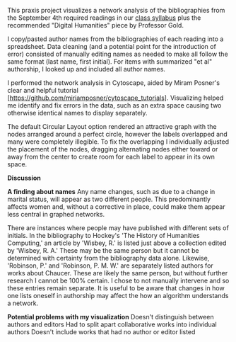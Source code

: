 This praxis project visualizes a network analysis of the bibliographies from the September 4th required readings in our [class syllabus](https://dhintro18.commons.gc.cuny.edu/syllabus/) plus the recommended "Digital Humanities" piece by Professor Gold.

I copy/pasted author names from the bibliographies of each reading into a spreadsheet. Data cleaning (and a potential point for the introduction of error) consisted of manually editing names as needed to make all follow the same format (last name, first initial). For items with summarized "et al" authorship, I looked up and included all author names.

I performed the network analysis in Cytoscape, aided by Miram Posner's clear and helpful tutorial [https://github.com/miriamposner/cytoscape_tutorials]. Visualizing helped me identify and fix errors in the data, such as an extra space causing two otherwise identical names to display separately.

The default Circular Layout option rendered an attractive graph with the nodes arranged around a perfect circle, however the labels overlapped and many were completely illegible. To fix the overlapping I individually adjusted the placement of the nodes, dragging alternating nodes either toward or away from the center to create room for each label to appear in its own space.


**Discussion**


**A finding about names**
Any name changes, such as due to a change in marital status, will appear as two different people. This predominantly affects women and, without a corrective in place, could make them appear less central in graphed networks.

There are instances where people may have published with different sets of initials. In the bibliography to Hockey's 'The History of Humanities Computing,' an article by 'Wisbey, R.' is listed just above a collection edited by 'Wisbey, R. A.' These may be the same person but it cannot be determined with certainty from the bibliography data alone. Likewise, 'Robinson, P.' and 'Robinson, P. M. W.' are separately listed authors for works about Chaucer. These are likely the same person, but without further research I cannot be 100% certain. I chose to not manually intervene and so these entries remain separate. It is useful to be aware that changes in how one lists oneself in authorship may affect the how an algorithm understands a network.


**Potential problems with my visualization**
Doesn't distinguish between authors and editors
Had to split apart collaborative works into individual authors
Doesn't include works that had no author or editor listed





